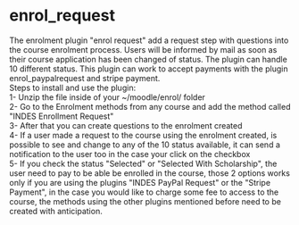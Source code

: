# enrol_request
The enrolment plugin "enrol request" add a request step with questions into the course enrolment process. Users will be informed by mail as soon as their course application has been changed of status. The plugin can handle 10 different status. This plugin can work to accept payments with the plugin enrol_paypalrequest and stripe payment.<br>
Steps to install and use the plugin:<br>
1- Unzip the file inside of your ~/moodle/enrol/ folder<br>
2- Go to the Enrolment methods from any course and add the method called "INDES Enrollment Request"<br>
3- After that you can create questions to the enrolment created<br>
4- If a user made a request to the course using the enrolment created, is possible to see and change to any of the 10 status available, it can send a notification to the user too in the case your click on the checkbox<br>
5- If you check the status "Selected" or "Selected With Scholarship", the user need to pay to be able be enrolled in the course, those 2 options works only if you are using the plugins "INDES PayPal Request" or the "Stripe Payment", in the case you would like to charge some fee to access to the course, the methods using the other plugins mentioned before need to be created with anticipation.
